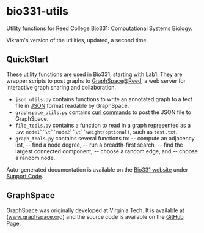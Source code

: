 # bio331-utils
Utility functions for Reed College Bio331: Computational Systems Biology. 

Vikram's version of the utilities, updated, a second time.

## QuickStart

These utility functions are used in Bio331, starting with Lab1.  They are wrapper scripts to post graphs to [GraphSpace@Reed](http://ec2-52-41-252-78.us-west-2.compute.amazonaws.com/), a web server for interactive graph sharing and collaboration.

- `json_utils.py` contains functions to write an annotated graph to a text file in [JSON](http://www.json.org/) format readable by GraphSpace.
- `graphspace_utils.py` contains [curl commands](https://curl.haxx.se/docs/manpage.html) to post the JSON file to GraphSpace.
- `file_tools.py` contains a function to read in a graph represented as a tsv: `node1``\t``node2``\t``weight(optional)`, such as `test.txt`.
- `graph_tools.py` contains several functions to:
-- compute an adjacency list,
-- find a node degree,
-- run a breadth-first search,
-- find the largest connected component,
-- choose a random edge, and
-- choose a random node.

Auto-generated documentation is available on the [Bio331 website](http://www.reed.edu/biology/courses/bio331/) under [Support Code](http://www.reed.edu/biology/courses/bio331/supportcode/index).

## GraphSpace

GraphSpace was originally developed at Virginia Tech.  It is available at (www.graphspace.org) and the source code is available on the [GitHub Page](https://github.com/Murali-group/GraphSpace).

